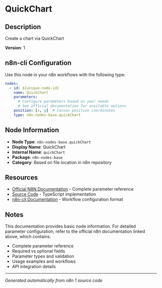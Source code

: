# QuickChart

## Description

Create a chart via QuickChart

**Version**: 1

## n8n-cli Configuration

Use this node in your n8n workflows with the following type:

```yaml
nodes:
  - id: ${unique-node-id}
    name: QuickChart
    parameters:
      # Configure parameters based on your needs
      # See official documentation for available options
    position: [x, y]  # Canvas position coordinates
    type: n8n-nodes-base.quickChart
```

## Node Information

- **Node Type**: `n8n-nodes-base.quickChart`
- **Display Name**: QuickChart
- **Internal Name**: `quickChart`
- **Package**: `n8n-nodes-base`
- **Category**: Based on file location in n8n repository

## Resources

- [Official N8N Documentation](https://docs.n8n.io/integrations/builtin/app-nodes/n8n-nodes-base.quickchart/) - Complete parameter reference
- [Source Code](https://github.com/n8n-io/n8n/blob/master/packages/nodes-base/nodes/QuickChart/QuickChart.node.ts) - TypeScript implementation
- [n8n-cli Documentation](https://github.com/edenreich/n8n-cli) - Workflow configuration format

## Notes

This documentation provides basic node information. For detailed parameter configuration, 
refer to the official n8n documentation linked above, which contains:

- Complete parameter reference
- Required vs optional fields
- Parameter types and validation
- Usage examples and workflows
- API integration details

---
*Generated automatically from n8n 1 source code*
